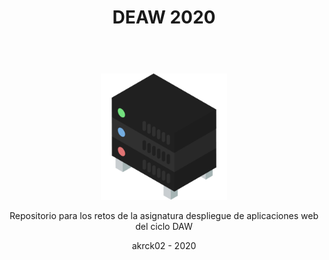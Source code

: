 <!DOCTYPE html>
<html lang="en">
<head>
    <meta charset="UTF-8">
    <meta name="viewport" content="width=device-width, initial-scale=1.0">
    <link rel="stylesheet" href="md.css">
</head>
<body>
    <header>
        <h1>DEAW 2020</h1>
    </header> <br/>
    <div align="center">
        <img width="40%" src="logo.png"/>
         <br/>
        <p>Repositorio para los retos de la asignatura despliegue de aplicaciones web del ciclo DAW</p>
    </div>    
    <footer align="center">akrck02 - 2020</footer>
</body>
</html>
